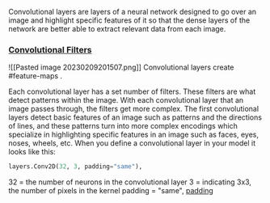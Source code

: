 Convolutional layers are layers of a neural network designed to go over an image and highlight specific features of it so that the dense layers of the network are better able to extract relevant data from each image.

### [Convolutional Filters](https://stackoverflow.com/questions/36243536/what-is-the-number-of-filter-in-cnn)

![[Pasted image 20230209201507.png]]
Convolutional layers create #feature-maps .

Each convolutional layer has a set number of filters. These filters are what detect patterns within the image. With each convolutional layer that an image passes through, the filters get more complex. The first convolutional layers detect basic features of an image such as patterns and the directions of lines, and these patterns turn into more complex encodings which specialize in highlighting specific features in an image such as faces, eyes, noses, wheels, etc.
When you define a convolutional layer in your model it looks like this:
```python
layers.Conv2D(32, 3, padding="same"),
```

32 = the number of neurons in the convolutional layer
3 = indicating 3x3, the number of pixels in the kernel
padding = "same", [padding](https://machinelearningmastery.com/padding-and-stride-for-convolutional-neural-networks/)
